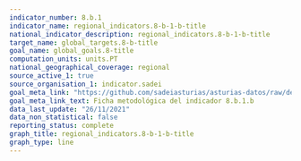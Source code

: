 ```yaml
---
indicator_number: 8.b.1
indicator_name: regional_indicators.8-b-1-b-title
national_indicator_description: regional_indicators.8-b-1-b-title
target_name: global_targets.8-b-title
goal_name: global_goals.8-title
computation_units: units.PT
national_geographical_coverage: regional
source_active_1: true
source_organisation_1: indicator.sadei
goal_meta_link: "https://github.com/sadeiasturias/asturias-datos/raw/develop/descargas/metodologia/8.b.1.b.pdf"
goal_meta_link_text: Ficha metodológica del indicador 8.b.1.b
data_last_update: "26/11/2021"
data_non_statistical: false
reporting_status: complete
graph_title: regional_indicators.8-b-1-b-title
graph_type: line
---
```

